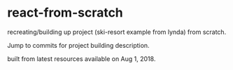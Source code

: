 # react-from-scratch

recreating/building up project (ski-resort example from lynda) from scratch.

Jump to commits for project building description.

built from latest resources available on Aug 1, 2018.
